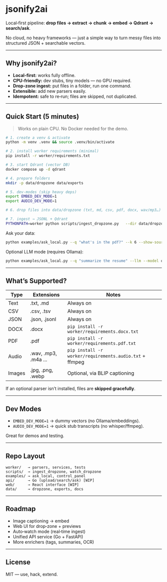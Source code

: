 # jsonify2ai

Local‑first pipeline: **drop files → extract → chunk → embed → Qdrant → search/ask**.

No cloud, no heavy frameworks — just a simple way to turn messy files into structured JSON + searchable vectors.

---

## Why jsonify2ai?

- **Local‑first:** works fully offline.
- **CPU‑friendly:** dev stubs, tiny models — no GPU required.
- **Drop‑zone ingest:** put files in a folder, run one command.
- **Extensible:** add new parsers easily.
- **Idempotent:** safe to re‑run; files are skipped, not duplicated.

---

## Quick Start (5 minutes)

> Works on plain CPU. No Docker needed for the demo.

```bash
# 1. create a venv & activate
python -m venv .venv && source .venv/bin/activate

# 2. install worker requirements (minimal)
pip install -r worker/requirements.txt

# 3. start Qdrant (vector DB)
docker compose up -d qdrant

# 4. prepare folders
mkdir -p data/dropzone data/exports

# 5. dev‑modes (skip heavy deps)
export EMBED_DEV_MODE=1
export AUDIO_DEV_MODE=1

# 6. drop files into data/dropzone (txt, md, csv, pdf, docx, wav/mp3…)

# 7. ingest → JSONL + Qdrant
PYTHONPATH=worker python scripts/ingest_dropzone.py   --dir data/dropzone --export data/exports/ingest.jsonl
```

Ask your data:

```bash
python examples/ask_local.py --q "what's in the pdf?" --k 6 --show-sources
```

Optional LLM mode (requires Ollama):

```bash
python examples/ask_local.py --q "summarize the resume" --llm --model qwen2.5:3b-instruct-q4_K_M
```

---

## What’s Supported?

| Type   | Extensions           | Notes                              |
|--------|----------------------|------------------------------------|
| Text   | .txt, .md            | Always on                          |
| CSV    | .csv, .tsv           | Always on                          |
| JSON   | .json, .jsonl        | Always on                          |
| DOCX   | .docx                | `pip install -r worker/requirements.docx.txt` |
| PDF    | .pdf                 | `pip install -r worker/requirements.pdf.txt` |
| Audio  | .wav, .mp3, .m4a ... | `pip install -r worker/requirements.audio.txt` + ffmpeg |
| Images | .jpg, .png, .webp    | Optional, via BLIP captioning      |

If an optional parser isn’t installed, files are **skipped gracefully**.

---

## Dev Modes

- `EMBED_DEV_MODE=1` → dummy vectors (no Ollama/embeddings).
- `AUDIO_DEV_MODE=1` → quick stub transcripts (no whisper/ffmpeg).

Great for demos and testing.

---

## Repo Layout

```
worker/   → parsers, services, tests
scripts/  → ingest_dropzone, watch_dropzone
examples/ → ask_local, control_panel
api/      → Go (upload/search/ask) [WIP]
web/      → React interface [WIP]
data/     → dropzone, exports, docs
```

---

## Roadmap

- Image captioning → embed
- Web UI for drop‑zone + previews
- Auto‑watch mode (real‑time ingest)
- Unified API service (Go + FastAPI)
- More enrichers (tags, summaries, OCR)

---

## License

MIT — use, hack, extend.

